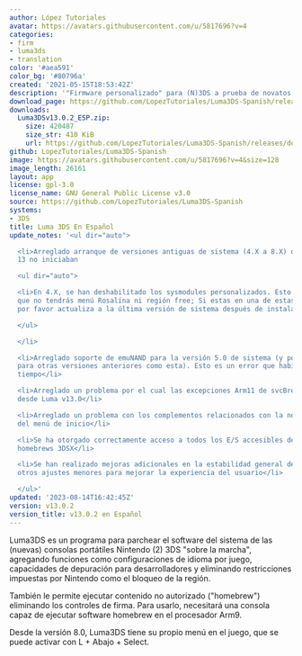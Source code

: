 ```yaml
---
author: López Tutoriales
avatar: https://avatars.githubusercontent.com/u/5817696?v=4
categories:
- firm
- luma3ds
- translation
color: '#aea591'
color_bg: '#80796a'
created: '2021-05-15T18:53:42Z'
description: '"Firmware personalizado" para (N)3DS a prueba de novatos'
download_page: https://github.com/LopezTutoriales/Luma3DS-Spanish/releases
downloads:
  Luma3DSv13.0.2_ESP.zip:
    size: 420487
    size_str: 410 KiB
    url: https://github.com/LopezTutoriales/Luma3DS-Spanish/releases/download/v13.0.2/Luma3DSv13.0.2_ESP.zip
github: LopezTutoriales/Luma3DS-Spanish
image: https://avatars.githubusercontent.com/u/5817696?v=4&size=128
image_length: 26161
layout: app
license: gpl-3.0
license_name: GNU General Public License v3.0
source: https://github.com/LopezTutoriales/Luma3DS-Spanish
systems:
- 3DS
title: Luma 3DS En Español
update_notes: '<ul dir="auto">

  <li>Arreglado arranque de versiones antiguas de sistema (4.X a 8.X) que desde Luma
  13 no iniciaban

  <ul dir="auto">

  <li>En 4.X, se han deshabilitado los sysmodules personalizados. Esto quiere decir
  que no tendrás menú Rosalina ni región free; Si estas en una de estas versiones,
  por favor actualiza a la última versión de sistema después de instalar Luma3DS.</li>

  </ul>

  </li>

  <li>Arreglado soporte de emuNAND para la versión 5.0 de sistema (y posiblemente
  para otras versiones anteriores como esta). Esto es un error que había desde hace
  tiempo</li>

  <li>Arreglado un problema por el cual las excepciones Arm11 de svcBreak no se mostraban
  desde Luma v13.0</li>

  <li>Arreglado un problema con los complementos relacionados con la notificaciónn
  del menú de inicio</li>

  <li>Se ha otorgado correctamente acceso a todos los E/S accesibles de Arm11 a los
  homebrews 3DSX</li>

  <li>Se han realizado mejoras adicionales en la estabilidad general del sistema y
  otros ajustes menores para mejorar la experiencia del usuario</li>

  </ul>'
updated: '2023-08-14T16:42:45Z'
version: v13.0.2
version_title: v13.0.2 en Español
---
```

Luma3DS es un programa para parchear el software del sistema de las (nuevas) consolas portátiles Nintendo (2) 3DS "sobre la marcha", agregando funciones como configuraciones de idioma por juego, capacidades de depuración para desarrolladores y eliminando restricciones impuestas por Nintendo como el bloqueo de la región.

También le permite ejecutar contenido no autorizado ("homebrew") eliminando los controles de firma. Para usarlo, necesitará una consola capaz de ejecutar software homebrew en el procesador Arm9.

Desde la versión 8.0, Luma3DS tiene su propio menú en el juego, que se puede activar con L + Abajo + Select.